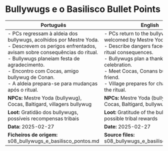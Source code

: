 # Bullywugs e o Basilisco  Bullet Points

| Português                                                                                                                                                                                                                                                                                                   | English                                                                                                                                                                                                                                                                   |
| ----------------------------------------------------------------------------------------------------------------------------------------------------------------------------------------------------------------------------------------------------------------------------------------------------------- | ------------------------------------------------------------------------------------------------------------------------------------------------------------------------------------------------------------------------------------------------------------------------- |
| - PCs regressam à aldeia dos bullywugs, acolhidos por Mestre Yoda.<br>- Descrevem os perigos enfrentados, avisam sobre consequências do ritual.<br>- Bullywugs planeiam festa de agradecimento.<br>- Encontro com Cocas, amigo bullywug de Conan.<br>- A aldeia prepara-se para mudanças após o ritual.<br> | - PCs return to the bullywug village, welcomed by Mestre Yoda.<br>- Describe dangers faced, warn about ritual consequences.<br>- Bullywugs plan a thank-you celebration.<br>- Meet Cocas, Conans bullywug friend.<br>- Village prepares for changes after the ritual.<br> |
| **NPCs:** Mestre Yoda (bullywug), Cocas, Baltigard, villagers bullywug                                                                                                                                                                                                                                      | **NPCs:** Mestre Yoda (bullywug), Cocas, Baltigard, bullywug villagers                                                                                                                                                                                                    |
| **Loot:** Gratidão dos bullywugs, possíveis recompensas tribais                                                                                                                                                                                                                                             | **Loot:** Gratitude of the bullywugs, possible tribal rewards                                                                                                                                                                                                             |
| **Data:** 2025-02-27                                                                                                                                                                                                                                                                                        | **Date:** 2025-02-27                                                                                                                                                                                                                                                      |
| **Ficheiros de origem:** s08_bullywugs_e_basilisco_pontos.md                                                                                                                                                                                                                                                | **Source files:** s08_bullywugs_e_basilisco_pontos.md                                                                                                                                                                                                                     |



















